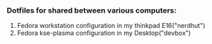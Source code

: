 ### Dotfiles for shared between various computers:
1. Fedora workstation configuration in my thinkpad E16("nerdhut")
2. Fedora kse-plasma configuration in my Desktop("devbox")
